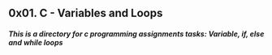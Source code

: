 ## 0x01. C - Variables and Loops

##### This is a directory for c programming assignments tasks: Variable, if, else and while loops